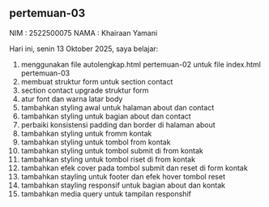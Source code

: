 ﻿## pertemuan-03
NIM : 2522500075
NAMA : Khairaan Yamani

Hari ini, senin 13 Oktober 2025, saya belajar:
<ol>
  <li>menggunakan file autolengkap.html pertemuan-02 untuk file index.html pertemuan-03</li>
  <li>membuat struktur form untuk section contact</li>
  <li>section contact upgrade struktur form</li>
  <li>atur font dan warna latar body</li>
  <li>tambahkan styling awal untuk halaman about dan contact</li>
  <li>tambahkan styling untuk bagian about dan contact</li>
  <li>perbaiki konsistensi padding dan border di halaman about</li>
  <li>tambahkan styling untuk fromm kontak</li>
  <li>tambahkan styling untuk tombol from kontak</li>
  <li>tambahkan styling untuk tombol submit di from kontak</li>
  <li>tambahkan styling untuk tombol riset di from kontak</li>
  <li>tambahkan efek cover pada tombol submit dan reset di form kontak</li>
  <li>tambahkan stayling untuk footer dan efek hover tombol reset</li>
  <li>tambahkan stayling responsif untuk bagian about dan kontak</li>
  <li>tambahkan media query untuk tampilan responshif</li>
  



  



<ol>